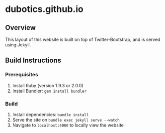 # dubotics.github.io

## Overview

This layout of this website is built on top of Twitter-Bootstrap, and is served using Jekyll.

## Build Instructions

### Prerequisites

1. Install Ruby (version 1.9.3 or 2.0.0)
2. Install Bundler: `gem install bundler`

### Build

1. Install dependencies: `bundle install`
2. Serve the site on `bundle exec jekyll serve --watch`
3. Navigate to `localhost:4000` to locally view the website


